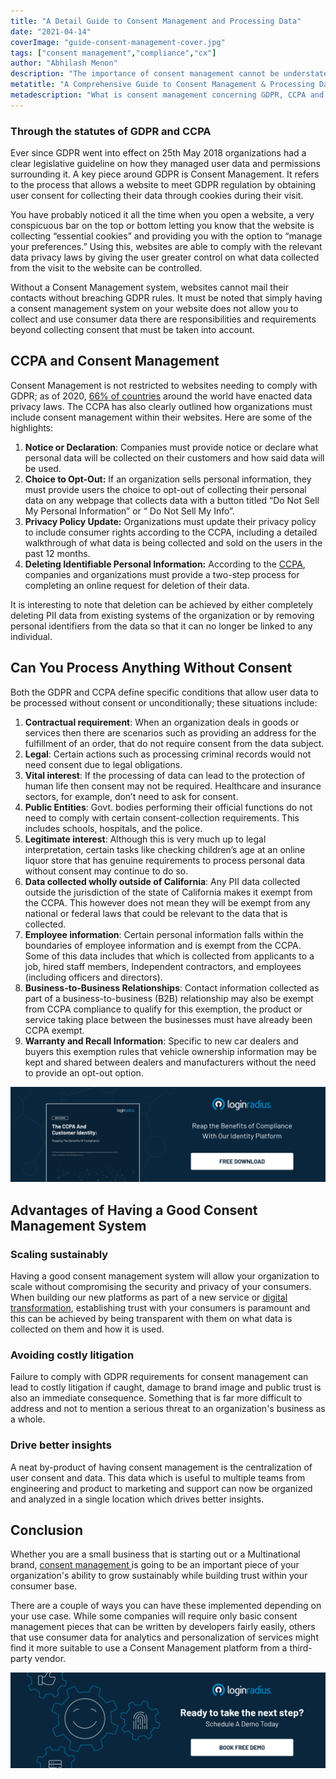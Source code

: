 ```yaml
---
title: "A Detail Guide to Consent Management and Processing Data"
date: "2021-04-14"
coverImage: "guide-consent-management-cover.jpg"
tags: ["consent management","compliance","cx"]
author: "Abhilash Menon"
description: "The importance of consent management cannot be understated. Whether you are a small business that is starting out or a multinational brand, consent management is going to be a crucial piece of your organization's ability to grow sustainably while building trust within your consumer base. Learn how the GDPR and CCPA define conditions that allow user data to be processed without consent or unconditionally."
metatitle: "A Comprehensive Guide to Consent Management & Processing Data"
metadescription: "What is consent management concerning GDPR, CCPA and why do you need it. Learn the advantages of having a good consent management system."
---
```


### Through the statutes of GDPR and CCPA 
Ever since GDPR went into effect on 25th May 2018 organizations had a clear legislative guideline on how they managed user data and permissions surrounding it. A key piece around GDPR is Consent Management. It refers to the process that allows a website to meet GDPR regulation by obtaining user consent for collecting their data through cookies during their visit.

You have probably noticed it all the time when you open a website, a very conspicuous bar on the top or bottom letting you know that the website is collecting “essential cookies” and providing you with the option to “manage your preferences.” Using this, websites are able to comply with the relevant data privacy laws by giving the user greater control on what data collected from the visit to the website can be controlled. 

Without a Consent Management system, websites cannot mail their contacts without breaching GDPR rules. It must be noted that simply having a consent management system on your website does not allow you to collect and use consumer data there are responsibilities and requirements beyond collecting consent that must be taken into account. 

## CCPA and Consent Management

Consent Management is not restricted to websites needing to comply with GDPR; as of 2020, [66% of countries](https://unctad.org/topic/ecommerce-and-digital-economy/ecommerce-law-reform/summary-adoption-e-commerce-legislation-worldwide) around the world have enacted data privacy laws. The CCPA has also clearly outlined how organizations must include consent management within their websites. Here are some of the highlights:

1. **Notice or Declaration**: Companies must provide notice or declare what personal data will be collected on their customers and how said data will be used. 
2. **Choice to Opt-Out:** If an organization sells personal information, they must provide users the choice to opt-out of collecting their personal data on any webpage that collects data with a button titled “Do Not Sell My Personal Information” or “ Do Not Sell My Info”.
3. **Privacy Policy Update:** Organizations must update their privacy policy to include consumer rights according to the CCPA, including a detailed walkthrough of what data is being collected and sold on the users in the past 12 months.
4. **Deleting Identifiable Personal Information:** According to the [CCPA](https://www.loginradius.com/resource/loginradius-and-ccpa-compliance), companies and organizations must provide a two-step process for completing an online request for deletion of their data. 

It is interesting to note that deletion can be achieved by either completely deleting PII data from existing systems of the organization or by removing personal identifiers from the data so that it can no longer be linked to any individual.

## Can You Process Anything Without Consent

Both the GDPR and CCPA define specific conditions that allow user data to be processed without consent or unconditionally; these situations include:

1. **Contractual requirement**: When an organization deals in goods or services then there are scenarios such as providing an address for the fulfillment of an order, that do not require consent from the data subject. 
2. **Legal**: Certain actions such as processing criminal records would not need consent due to legal obligations.
3. **Vital interest**: If the processing of data can lead to the protection of human life then consent may not be required. Healthcare and insurance sectors, for example, don’t need to ask for consent.
4. **Public Entities**: Govt. bodies performing their official functions do not need to comply with certain consent-collection requirements. This includes schools, hospitals, and the police.
5. **Legitimate interest**: Although this is very much up to legal interpretation, certain tasks like checking children’s age at an online liquor store that has genuine requirements to process personal data without consent may continue to do so.
6. **Data collected wholly outside of California**: Any PII data collected outside the jurisdiction of the state of California makes it exempt from the CCPA. This however does not mean they will be exempt from any national or federal laws that could be relevant to the data that is collected.  
7. **Employee information**: Certain personal information falls within the boundaries of employee information and is exempt from the CCPA. Some of this data includes that which is collected from applicants to a job, hired staff members, Independent contractors, and employees (including officers and directors).
8. **Business-to-Business Relationships**: Contact information collected as part of a business-to-business (B2B) relationship may also be exempt from CCPA compliance to qualify for this exemption, the product or service taking place between the businesses must have already been CCPA exempt.
9. **Warranty and Recall Information**: Specific to new car dealers and buyers this exemption rules that vehicle ownership information may be kept and shared between dealers and manufacturers without the need to provide an opt-out option.

[![ccpa-customer-identity](ccpa-customer-identity.png)](https://www.loginradius.com/resource/the-ccpa-and-customer-identity)

## Advantages of Having a Good Consent Management System

### Scaling sustainably

Having a good consent management system will allow your organization to scale without compromising the security and privacy of your consumers. When building our new platforms as part of a new service or [digital transformation](https://www.loginradius.com/blog/identity/2021/01/what-is-digital-transformation/), establishing trust with your consumers is paramount and this can be achieved by being transparent with them on what data is collected on them and how it is used. 

### Avoiding costly litigation

Failure to comply with GDPR requirements for consent management can lead to costly litigation if caught, damage to brand image and public trust is also an immediate consequence. Something that is far more difficult to address and not to mention a serious threat to an organization's business as a whole. 

### Drive better insights

A neat by-product of having consent management is the centralization of user consent and data. This data which is useful to multiple teams from engineering and product to marketing and support can now be organized and analyzed in a single location which drives better insights. 

## Conclusion

Whether you are a small business that is starting out or a Multinational brand, [consent management ](https://www.loginradius.com/consent-management/)is going to be an important piece of your organization's ability to grow sustainably while building trust within your consumer base. 

There are a couple of ways you can have these implemented depending on your use case. While some companies will require only basic consent management pieces that can be written by developers fairly easily, others that use consumer data for analytics and personalization of services might find it more suitable to use a Consent Management platform from a third-party vendor.

[![book-a-free-demo-loginradius](../../assets/book-a-demo-loginradius.png)](https://www.loginradius.com/book-a-demo/)